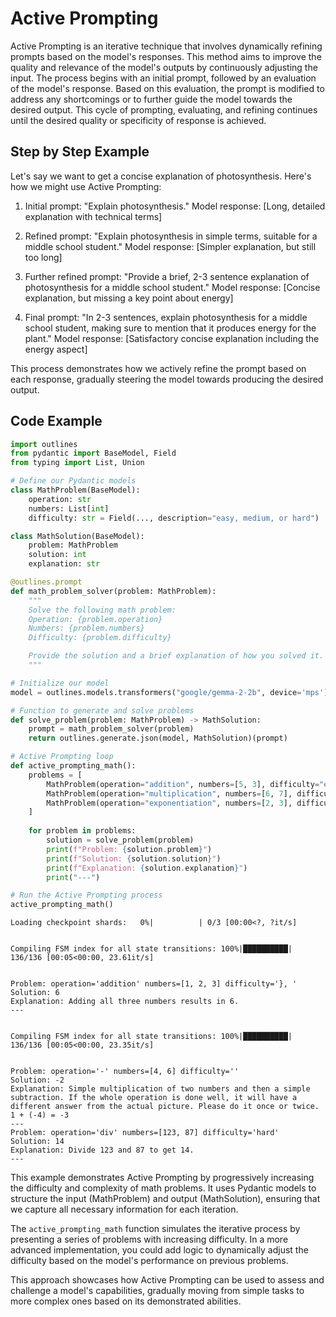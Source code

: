 # Active Prompting


Active Prompting is an iterative technique that involves dynamically refining prompts based on the model's responses. This method aims to improve the quality and relevance of the model's outputs by continuously adjusting the input. The process begins with an initial prompt, followed by an evaluation of the model's response. Based on this evaluation, the prompt is modified to address any shortcomings or to further guide the model towards the desired output. This cycle of prompting, evaluating, and refining continues until the desired quality or specificity of response is achieved.


## Step by Step Example


Let's say we want to get a concise explanation of photosynthesis. Here's how we might use Active Prompting:

1. Initial prompt: "Explain photosynthesis."
   Model response: [Long, detailed explanation with technical terms]

2. Refined prompt: "Explain photosynthesis in simple terms, suitable for a middle school student."
   Model response: [Simpler explanation, but still too long]

3. Further refined prompt: "Provide a brief, 2-3 sentence explanation of photosynthesis for a middle school student."
   Model response: [Concise explanation, but missing a key point about energy]

4. Final prompt: "In 2-3 sentences, explain photosynthesis for a middle school student, making sure to mention that it produces energy for the plant."
   Model response: [Satisfactory concise explanation including the energy aspect]

This process demonstrates how we actively refine the prompt based on each response, gradually steering the model towards producing the desired output.

## Code Example






```python
import outlines
from pydantic import BaseModel, Field
from typing import List, Union

# Define our Pydantic models
class MathProblem(BaseModel):
    operation: str
    numbers: List[int]
    difficulty: str = Field(..., description="easy, medium, or hard")

class MathSolution(BaseModel):
    problem: MathProblem
    solution: int
    explanation: str

@outlines.prompt
def math_problem_solver(problem: MathProblem):
    """
    Solve the following math problem:
    Operation: {problem.operation}
    Numbers: {problem.numbers}
    Difficulty: {problem.difficulty}

    Provide the solution and a brief explanation of how you solved it.
    """

# Initialize our model
model = outlines.models.transformers("google/gemma-2-2b", device='mps')

# Function to generate and solve problems
def solve_problem(problem: MathProblem) -> MathSolution:
    prompt = math_problem_solver(problem)
    return outlines.generate.json(model, MathSolution)(prompt)

# Active Prompting loop
def active_prompting_math():
    problems = [
        MathProblem(operation="addition", numbers=[5, 3], difficulty="easy"),
        MathProblem(operation="multiplication", numbers=[6, 7], difficulty="medium"),
        MathProblem(operation="exponentiation", numbers=[2, 3], difficulty="hard")
    ]
    
    for problem in problems:
        solution = solve_problem(problem)
        print(f"Problem: {solution.problem}")
        print(f"Solution: {solution.solution}")
        print(f"Explanation: {solution.explanation}")
        print("---")

# Run the Active Prompting process
active_prompting_math()
```


    Loading checkpoint shards:   0%|          | 0/3 [00:00<?, ?it/s]


    Compiling FSM index for all state transitions: 100%|██████████| 136/136 [00:05<00:00, 23.61it/s]


    Problem: operation='addition' numbers=[1, 2, 3] difficulty='}, '
    Solution: 6
    Explanation: Adding all three numbers results in 6.
    ---


    Compiling FSM index for all state transitions: 100%|██████████| 136/136 [00:05<00:00, 23.35it/s]


    Problem: operation='-' numbers=[4, 6] difficulty=''
    Solution: -2
    Explanation: Simple multiplication of two numbers and then a simple subtraction. If the whole operation is done well, it will have a different answer from the actual picture. Please do it once or twice. 1 + (-4) = -3
    ---
    Problem: operation='div' numbers=[123, 87] difficulty='hard'
    Solution: 14
    Explanation: Divide 123 and 87 to get 14.
    ---



This example demonstrates Active Prompting by progressively increasing the difficulty and complexity of math problems. It uses Pydantic models to structure the input (MathProblem) and output (MathSolution), ensuring that we capture all necessary information for each iteration.

The `active_prompting_math` function simulates the iterative process by presenting a series of problems with increasing difficulty. In a more advanced implementation, you could add logic to dynamically adjust the difficulty based on the model's performance on previous problems.

This approach showcases how Active Prompting can be used to assess and challenge a model's capabilities, gradually moving from simple tasks to more complex ones based on its demonstrated abilities.




